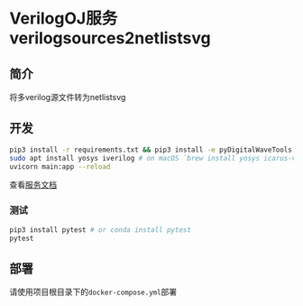 # VerilogOJ服务 verilogsources2netlistsvg

## 简介

将多verilog源文件转为netlistsvg

## 开发

```sh
pip3 install -r requirements.txt && pip3 install -e pyDigitalWaveTools 
sudo apt install yosys iverilog # on macOS `brew install yosys icarus-verilog`
uvicorn main:app --reload
```

查看[服务文档](http://localhost:8000/docs)

### 测试

```sh
pip3 install pytest # or conda install pytest
pytest
```

## 部署

请使用项目根目录下的`docker-compose.yml`部署
